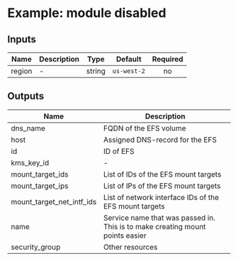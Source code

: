 # Example: module disabled

<!-- BEGINNING OF PRE-COMMIT-TERRAFORM DOCS HOOK -->
## Inputs

| Name | Description | Type | Default | Required |
|------|-------------|:----:|:-----:|:-----:|
| region | - | string | `us-west-2` | no |

## Outputs

| Name | Description |
|------|-------------|
| dns\_name | FQDN of the EFS volume |
| host | Assigned DNS-record for the EFS |
| id | ID of EFS |
| kms\_key\_id | - |
| mount\_target\_ids | List of IDs of the EFS mount targets |
| mount\_target\_ips | List of IPs of the EFS mount targets |
| mount\_target\_net\_intf\_ids | List of network interface IDs of the EFS mount targets |
| name | Service name that was passed in. This is to make creating mount points easier |
| security\_group | Other resources |

<!-- END OF PRE-COMMIT-TERRAFORM DOCS HOOK -->
